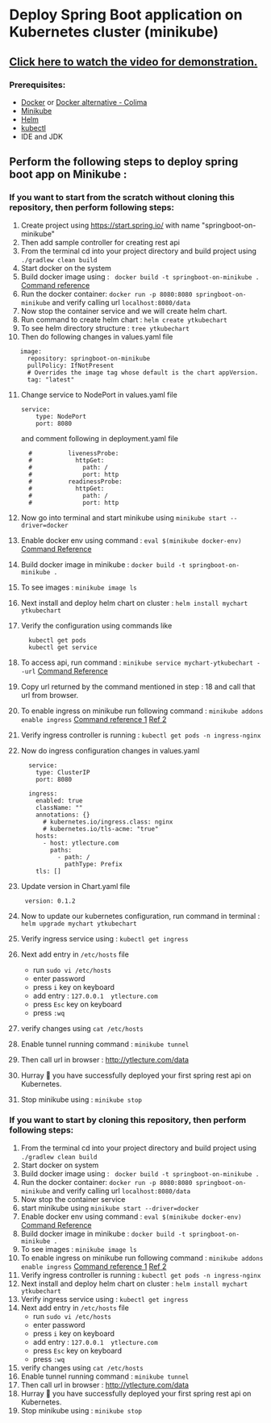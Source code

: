 # Deploy Spring Boot application on Kubernetes cluster (minikube)

## [Click here to watch the video for demonstration.](https://youtu.be/M6ZavWvKlcc)


### Prerequisites:
 - [Docker](https://docs.docker.com/engine/install/) or [Docker alternative - Colima](https://github.com/abiosoft/colima)
 - [Minikube](https://minikube.sigs.k8s.io/docs/start/)
 - [Helm](https://helm.sh/docs/intro/install/)
 - [kubectl](https://kubernetes.io/docs/tasks/tools/)
 - IDE and JDK


## Perform the following steps to deploy spring boot app on Minikube :

### If you want to start from the scratch without cloning this repository, then perform following steps:

1. Create project using https://start.spring.io/ with name "springboot-on-minikube"
2. Then add sample controller for creating rest api
3. From the terminal cd into your project directory and build project using ``` ./gradlew clean build ```
4. Start docker on the system
5. Build docker image using : ```  docker build -t springboot-on-minikube .  ```  [Command reference](https://minikube.sigs.k8s.io/docs/drivers/docker/)
6. Run the docker container: ``` docker run -p 8080:8080 springboot-on-minikube ``` and verify calling url ``` localhost:8080/data ```
7. Now stop the container service and we will create helm chart.
8. Run command to create helm chart :  ``` helm create ytkubechart ```
9. To see helm directory structure : ``` tree ytkubechart ```
10. Then do following changes in values.yaml file
 ```
    image:
      repository: springboot-on-minikube
      pullPolicy: IfNotPresent
      # Overrides the image tag whose default is the chart appVersion.
      tag: "latest"
 ```

11. Change service to NodePort in values.yaml file
    ```
    service:
        type: NodePort
        port: 8080
    ```

    and comment following in deployment.yaml file

    ```
      #          livenessProbe:
      #            httpGet:
      #              path: /
      #              port: http
      #          readinessProbe:
      #            httpGet:
      #              path: /
      #              port: http

    ```    
13. Now go into terminal and start minikube using ``` minikube start --driver=docker ```
14. Enable docker env using command :  ``` eval $(minikube docker-env)  ```  [Command Reference](https://minikube.sigs.k8s.io/docs/commands/docker-env/)
15. Build docker image in minikube : ``` docker build -t springboot-on-minikube . ```
16. To see images : ``` minikube image ls ```
17. Next install and deploy helm chart on cluster : ``` helm install mychart ytkubechart ```
18. Verify the configuration using commands like
    ```
      kubectl get pods
      kubectl get service
    ```
19. To access api, run command : ``` minikube service mychart-ytkubechart --url ```   [Command Reference](https://minikube.sigs.k8s.io/docs/handbook/accessing/#using-minikube-service-with-tunnel)
20. Copy url returned by the command mentioned in step : 18 and call that url from browser.
21. To enable ingress on minikube run following command :  ``` minikube addons enable ingress ```  [Command reference 1](https://kubernetes.io/docs/tasks/access-application-cluster/ingress-minikube/)  [Ref 2](https://minikube.sigs.k8s.io/docs/handbook/addons/ingress-dns/)
22. Verify ingress controller is running :  ``` kubectl get pods -n ingress-nginx ```
23. Now do ingress configuration changes in values.yaml
    ```
      service:
        type: ClusterIP
        port: 8080
    ```

    ```
      ingress:
        enabled: true
        className: ""
        annotations: {}
          # kubernetes.io/ingress.class: nginx
          # kubernetes.io/tls-acme: "true"
        hosts:
          - host: ytlecture.com
            paths:
              - path: /
                pathType: Prefix
        tls: []
    ```
24. Update version in Chart.yaml file
    ```
     version: 0.1.2
    ```
25. Now to update our kubernetes configuration, run command in terminal : ``` helm upgrade mychart ytkubechart ```
26. Verify ingress service using : ``` kubectl get ingress ```
27. Next add entry in ``` /etc/hosts ``` file
     - run ``` sudo vi /etc/hosts ```
     - enter password
     - press ``` i ``` key on keyboard
     - add entry : ``` 127.0.0.1  ytlecture.com ```
     - press ``` Esc ``` key on keyboard
     - press ``` :wq ```
       
27. verify changes using ``` cat /etc/hosts ```
28. Enable tunnel running command : ``` minikube tunnel ```
29. Then call url in browser : http://ytlecture.com/data
30. Hurray :clap:  you have successfully deployed your first spring rest api on Kubernetes.
31. Stop minikube using : ``` minikube stop ```     


### If you want to start by cloning this repository, then perform following steps:
1. From the terminal cd into your project directory and build project using ``` ./gradlew clean build ```
2. Start docker on system
3. Build docker image using : ```  docker build -t springboot-on-minikube .  ```
4. Run the docker container: ``` docker run -p 8080:8080 springboot-on-minikube ``` and verify calling url ``` localhost:8080/data ```
5. Now stop the container service 
6. start minikube using ``` minikube start --driver=docker ```
7. Enable docker env using command :  ``` eval $(minikube docker-env)  ```  [Command Reference](https://minikube.sigs.k8s.io/docs/commands/docker-env/)
8. Build docker image in minikube : ``` docker build -t springboot-on-minikube . ```
9. To see images : ``` minikube image ls ```
10. To enable ingress on minikube run following command :  ``` minikube addons enable ingress ```  [Command reference 1](https://kubernetes.io/docs/tasks/access-application-cluster/ingress-minikube/)  [Ref 2](https://minikube.sigs.k8s.io/docs/handbook/addons/ingress-dns/)
11. Verify ingress controller is running :  ``` kubectl get pods -n ingress-nginx ```
12. Next install and deploy helm chart on cluster : ``` helm install mychart ytkubechart ```
13. Verify ingress service using : ``` kubectl get ingress ```
14. Next add entry in ``` /etc/hosts ``` file
     - run ``` sudo vi /etc/hosts ```
     - enter password
     - press ``` i ``` key on keyboard
     - add entry : ``` 127.0.0.1  ytlecture.com ```
     - press ``` Esc ``` key on keyboard
     - press ``` :wq ```
15. verify changes using ``` cat /etc/hosts ```
16. Enable tunnel running command : ``` minikube tunnel ```
17. Then call url in browser : http://ytlecture.com/data
18. Hurray :clap:  you have successfully deployed your first spring rest api on Kubernetes.
19. Stop minikube using : ``` minikube stop ``` 

    
